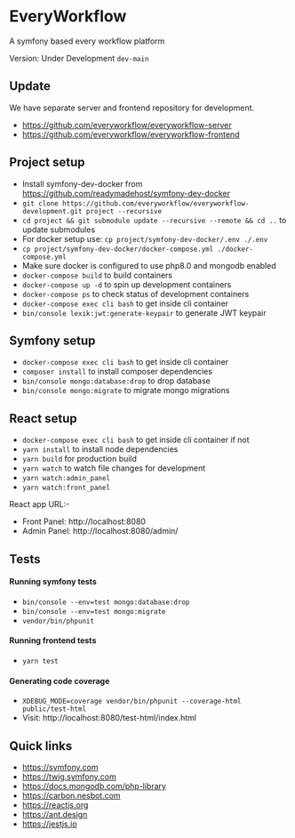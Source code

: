 # EveryWorkflow

A symfony based every workflow platform


Version: Under Development `dev-main`


## Update

We have separate server and frontend repository for development.

- https://github.com/everyworkflow/everyworkflow-server
- https://github.com/everyworkflow/everyworkflow-frontend


## Project setup

- Install symfony-dev-docker from https://github.com/readymadehost/symfony-dev-docker
- `git clone https://github.com/everyworkflow/everyworkflow-development.git project --recursive`
- `cd project && git submodule update --recursive --remote && cd ..` to update submodules
- For docker setup use: `cp project/symfony-dev-docker/.env ./.env`
- `cp project/symfony-dev-docker/docker-compose.yml ./docker-compose.yml`
- Make sure docker is configured to use php8.0 and mongodb enabled
- `docker-compose build` to build containers
- `docker-compose up -d` to spin up development containers
- `docker-compose ps` to check status of development containers
- `docker-compose exec cli bash` to get inside cli container
- `bin/console lexik:jwt:generate-keypair` to generate JWT keypair


## Symfony setup

- `docker-compose exec cli bash` to get inside cli container
- `composer install` to install composer dependencies
- `bin/console mongo:database:drop` to drop database
- `bin/console mongo:migrate` to migrate mongo migrations


## React setup

- `docker-compose exec cli bash` to get inside cli container if not
- `yarn install` to install node dependencies
- `yarn build` for production build
- `yarn watch` to watch file changes for development
- `yarn watch:admin_panel`
- `yarn watch:front_panel`

React app URL:-

- Front Panel: http://localhost:8080
- Admin Panel: http://localhost:8080/admin/


## Tests

#### Running symfony tests

- `bin/console --env=test mongo:database:drop`
- `bin/console --env=test mongo:migrate`
- `vendor/bin/phpunit`

#### Running frontend tests

- `yarn test`

#### Generating code coverage

- `XDEBUG_MODE=coverage vendor/bin/phpunit --coverage-html public/test-html`
- Visit: http://localhost:8080/test-html/index.html

## Quick links

- https://symfony.com
- https://twig.symfony.com
- https://docs.mongodb.com/php-library
- https://carbon.nesbot.com
- https://reactjs.org
- https://ant.design
- https://jestjs.io
